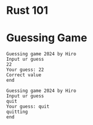 # Rust 101



# Guessing Game

```stdout
Guessing game 2024 by Hiro
Input ur guess
22
Your guess: 22
Correct value
end
```

```stdout
Guessing game 2024 by Hiro
Input ur guess
quit
Your guess: quit
quitting
end
```